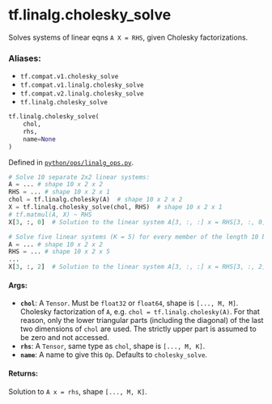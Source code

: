 <div itemscope itemtype="http://developers.google.com/ReferenceObject">
<meta itemprop="name" content="tf.linalg.cholesky_solve" />
<meta itemprop="path" content="Stable" />
</div>

# tf.linalg.cholesky_solve

Solves systems of linear eqns `A X = RHS`, given Cholesky factorizations.

### Aliases:

* `tf.compat.v1.cholesky_solve`
* `tf.compat.v1.linalg.cholesky_solve`
* `tf.compat.v2.linalg.cholesky_solve`
* `tf.linalg.cholesky_solve`

``` python
tf.linalg.cholesky_solve(
    chol,
    rhs,
    name=None
)
```



Defined in [`python/ops/linalg_ops.py`](/code/stable/tensorflow/python/ops/linalg_ops.py).

<!-- Placeholder for "Used in" -->

```python
# Solve 10 separate 2x2 linear systems:
A = ... # shape 10 x 2 x 2
RHS = ... # shape 10 x 2 x 1
chol = tf.linalg.cholesky(A)  # shape 10 x 2 x 2
X = tf.linalg.cholesky_solve(chol, RHS)  # shape 10 x 2 x 1
# tf.matmul(A, X) ~ RHS
X[3, :, 0]  # Solution to the linear system A[3, :, :] x = RHS[3, :, 0]

# Solve five linear systems (K = 5) for every member of the length 10 batch.
A = ... # shape 10 x 2 x 2
RHS = ... # shape 10 x 2 x 5
...
X[3, :, 2]  # Solution to the linear system A[3, :, :] x = RHS[3, :, 2]
```

#### Args:


* <b>`chol`</b>:  A `Tensor`.  Must be `float32` or `float64`, shape is `[..., M, M]`.
  Cholesky factorization of `A`, e.g. `chol = tf.linalg.cholesky(A)`.
  For that reason, only the lower triangular parts (including the diagonal)
  of the last two dimensions of `chol` are used.  The strictly upper part is
  assumed to be zero and not accessed.
* <b>`rhs`</b>:  A `Tensor`, same type as `chol`, shape is `[..., M, K]`.
* <b>`name`</b>:  A name to give this `Op`.  Defaults to `cholesky_solve`.


#### Returns:

Solution to `A x = rhs`, shape `[..., M, K]`.
